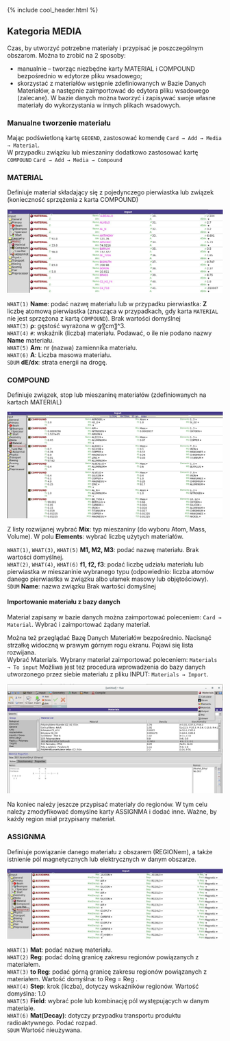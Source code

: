 {% include cool_header.html %}

## Kategoria **MEDIA**

Czas, by utworzyć potrzebne materiały i przypisać je poszczególnym obszarom.
Można to zrobić na 2 sposoby:
- manualnie – tworząc niezbędne karty MATERIAL i COMPOUND bezpośrednio w edytorze pliku wsadowego;
- skorzystać z materiałów wstępnie zdefiniowanych w Bazie Danych Materiałów, a następnie zaimportować do edytora pliku wsadowego (zalecane). W bazie danych można tworzyć i zapisywać swoje własne materiały do wykorzystania w innych plikach wsadowych.

### Manualne tworzenie materiału

Mając podświetloną kartę `GEOEND`, zastosować komendę
`Card → Add → Media → Material`. <br>
W przypadku związku lub mieszaniny dodatkowo zastosować kartę `COMPOUND`
`Card → Add → Media → Compound`

### **MATERIAL** 
Definiuje materiał składający się z pojedynczego pierwiastka lub związek (konieczność sprzężenia z karta COMPOUND)

[!["Material"](Images/Material.jpg)](Images/Material.jpg)

`WHAT(1)` **Name**: podać nazwę materiału lub w przypadku pierwiastka: **Z** liczbę atomową pierwiastka (znacząca w przypadkach, gdy karta `MATERIAL` nie jest sprzężona z kartą `COMPOUND`).
Brak wartości domyślnej
<br> 
`WHAT(3)` **ρ**: gęstość wyrażona w g⁄〖cm〗^3. <br>
`WHAT(4)` `#`: wskaźnik (liczba) materiału. Podawać, o ile nie podano nazwy **Name** materiału. <br>
`WHAT(5)` **Am**: nr (nazwa) zamiennika materiału. <br>
`WHAT(6)` **A**: Liczba masowa materiału.<br>
`SDUM` **dE/dx**: strata energii na drogę.


### **COMPOUND** 
Definiuje związek, stop lub mieszaninę materiałów (zdefiniowanych na kartach MATERIAL)

[!["Material"](Images/Compound.jpg)](Images/Compound.jpg)

Z listy rozwijanej wybrać **Mix**: typ mieszaniny (do wyboru Atom, Mass, Volume). W polu **Elements**: wybrać liczbę użytych materiałów.

`WHAT(1)`, `WHAT(3)`, `WHAT(5)` **M1, M2, M3**: podać nazwę materiału.
Brak wartości domyślnej. <br>
`WHAT(2)`, `WHAT(4)`, `WHAT(6)` **f1, f2, f3**: podać liczbę udziału materiału lub pierwiastka w mieszaninie wybranego typu (odpowiednio: liczba atomów danego pierwiastka w związku albo ułamek masowy lub objętościowy). <br> 
`SDUM` **Name**: nazwa związku
Brak wartości domyślnej

#### **Importowanie materiału z bazy danych**

Materiał zapisany w bazie danych można zaimportować poleceniem: `Card → Material`.
Wybrać i zaimportować żądany materiał. 

Można też przeglądać Bazę Danych Materiałów bezpośrednio. Nacisnąć strzałkę widoczną w prawym górnym rogu ekranu. Pojawi się lista rozwijana.<br>
Wybrać Materials. Wybrany materiał zaimportować poleceniem: `Materials → To input`
Możliwa jest tez procedura wprowadzenia do bazy danych
utworzonego przez siebie materiału z pliku INPUT: `Materials → Import`.

[!["Material"](Images/Materials_eth.jpg)](Images/Materials_eth.jpg)

Na koniec należy jeszcze przypisać materiały do regionów. W tym celu należy zmodyfikować domyślne karty ASSIGNMA i dodać inne. Ważne, by każdy region miał przypisany materiał.

### **ASSIGNMA**  
Definiuje powiązanie danego materiału z obszarem (REGIONem), a także istnienie pól magnetycznych lub elektrycznych w danym obszarze.

[!["Assignma"](Images/Assignma.jpg)](Images/Assignma.jpg)

`WHAT(1)` **Mat**: podać nazwę materiału. <br>
`WHAT(2)` **Reg**: podać dolną granicę zakresu regionów powiązanych z materiałem. <BR>
`WHAT(3)` **to Reg**: podać górną granicę zakresu regionów powiązanych z materiałem. Wartość domyślna: to Reg = Reg . <br>
`WHAT(4)` **Step**: krok (liczba), dotyczy wskaźników regionów. Wartość domyślna: 1.0 <br>
`WHAT(5)` **Field**: wybrać pole lub kombinację pól występujących w danym materiale. <br>
`WHAT(6)` **Mat(Decay)**: dotyczy przypadku transportu produktu radioaktywnego. Podać rozpad. <br>
`SDUM` Wartość nieużywana.
